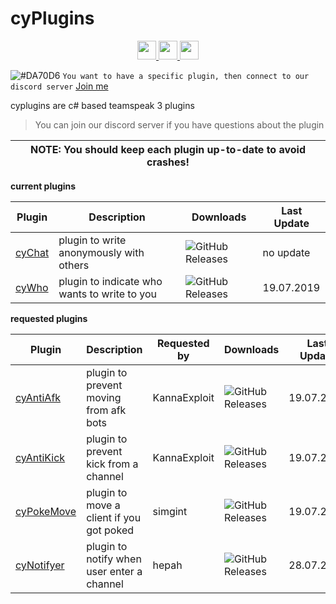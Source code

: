# cyPlugins
<p align="center">
     <a href="https://discord.gg/dC3jWNd" target="_blank">
<img  height="30" weight="30" src="https://image.spreadshirtmedia.net/image-server/v1/mp/designs/137963376,width=178,height=178/discord-logo.png"/>
</a>  
 <a href="https://www.youtube.com/channel/UCgfXkVhgB1urzdvCJt6gR_w" target="_blank">
<img  height="30" weight="30" src="https://cdn.iconscout.com/icon/free/png-256/youtube-88-227910.png"/>
</a>
 <a href="https://twitter.com/cydolo" target="_blank">
<img  height="30" weight="30" src="http://i.imgur.com/tXSoThF.png"/>
</a>    
  <br>
</p>

![#DA70D6](https://placehold.it/15/48D1CC/000000?text=+) `You want to have a specific plugin, then connect to our discord server` <a href="https://discord.gg/dC3jWNd" target="_blank">Join me</a>    

cyplugins are c# based teamspeak 3 plugins  
> You can join our discord server if you have questions about the plugin

| NOTE: You should keep each plugin up-to-date to avoid crashes! |
| --- |

**current plugins**  

Plugin | Description | Downloads | Last Update
------------ | ------------ | ------------ | ------------ |
<a href="https://github.com/cydolo/cyPlugins/tree/master/cyChat" target="_blank">cyChat</a> | plugin to write anonymously with others | ![GitHub Releases](https://img.shields.io/github/downloads/cydolo/cyPlugins/cypl-chat-b1.3/total.svg?color=darkcyan&label=Downloads&style=popout-square) | no update
<a href="https://github.com/cydolo/cyPlugins/tree/master/cyWho" target="_blank">cyWho</a> | plugin to indicate who wants to write to you | ![GitHub Releases](https://img.shields.io/github/downloads/cydolo/cyPlugins/cypl-who-b2.3/total.svg?color=darkcyan&label=Downloads&style=popout-square) | 19.07.2019

**requested plugins**  

Plugin | Description | Requested by | Downloads | Last Update |
------------ | ------------ | ------------ | ------------ | ------------ |
<a href="https://github.com/cydolo/cyPlugins/tree/master/Requested-Plugins/cyAntiAfk">cyAntiAfk</a> | plugin to prevent moving from afk bots | KannaExploit | ![GitHub Releases](https://img.shields.io/github/downloads/cydolo/cyPlugins/cypl-antiafk-b2.2/total.svg?color=darkcyan&label=Downloads&style=popout-square) | 19.07.2019
<a href="https://github.com/cydolo/cyPlugins/tree/master/Requested-Plugins/cyAntiKick">cyAntiKick</a> | plugin to prevent kick from a channel | KannaExploit | ![GitHub Releases](https://img.shields.io/github/downloads/cydolo/cyPlugins/cypl-antikick-b1.4/total.svg?color=darkcyan&label=Downloads&style=popout-square) | 19.07.2019
<a href="https://github.com/cydolo/cyPlugins/tree/master/Requested-Plugins/cyPokeMove">cyPokeMove</a> | plugin to move a client if you got poked | simgint | ![GitHub Releases](https://img.shields.io/github/downloads/cydolo/cyPlugins/cypl-pokemove-b1.3/total.svg?color=darkcyan&label=Downloads&style=popout-square) | 19.07.2019
<a href="https://github.com/cydolo/cyPlugins/tree/master/Requested-Plugins/cyNotifyer">cyNotifyer</a> | plugin to notify when user enter a channel | hepah | ![GitHub Releases](https://img.shields.io/github/downloads/cydolo/cyPlugins/cypl-notifyer-b1.0/total.svg?color=darkcyan&label=Downloads&style=popout-square) | 28.07.2019

